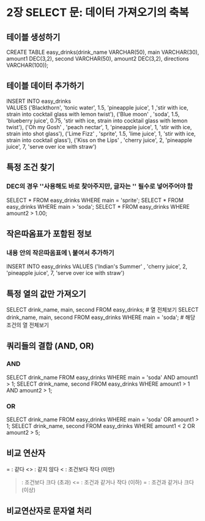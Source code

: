 # 2장 SELECT 문: 데이터 가져오기의 축복

## 테이블 생성하기
CREATE TABLE easy_drinks(drink_name VARCHAR(50), main VARCHAR(30), amount1 DEC(3,2), second VARCHAR(50), amount2 DEC(3,2), directions VARCHAR(100));

## 테이블 데이터 추가하기
INSERT INTO easy_drinks  
VALUES 
('Blackthorn',  'tonic water', 1.5, 'pineapple juice', 1 ,'stir with ice, strain into cocktail glass with lemon twist'),
('Blue moon' , 'soda', 1.5, 'blueberry juice', 0.75, 'stir with ice, strain into cocktail glass with lemon twist'),
('Oh my Gosh' , 'peach nectar', 1, 'pineapple juice', 1, 'stir with ice, strain into shot glass'),
('Lime  Fizz' , 'sprite', 1.5, 'lime juice', 1, 'stir with ice, strain into cocktail glass'),
('Kiss on the Lips' , 'cherry juice', 2, 'pineapple juice', 7, 'serve over ice with straw')

## 특정 조건 찾기
### DEC의 경우 ''사용해도 바로 찾아주지만, 글자는 '' 필수로 넣어주어야 함
SELECT * FROM easy_drinks WHERE main = 'sprite';
SELECT * FROM easy_drinks WHERE main > 'soda';
SELECT * FROM easy_drinks WHERE amount2 > 1.00;

## 작은따옴표가 포함된 정보
### 내용 안의 작은따옴표에 \ 붙여서 추가하기
INSERT INTO easy_drinks
VALUES
('Indian\'s Summer' , 'cherry juice', 2, 'pineapple juice', 7, 'serve over ice with straw')

## 특정 열의 값만 가져오기

SELECT drink_name, main, second FROM easy_drinks; # 열 전체보기
SELECT drink_name, main, second FROM easy_drinks WHERE main = 'soda'; # 해당 조건의 열 전체보기


## 쿼리들의 결합 (AND, OR)
### AND
SELECT drink_name FROM easy_drinks WHERE main = 'soda' AND amount1 > 1;
SELECT drink_name, second FROM easy_drinks WHERE amount1 > 1 AND amount2 > 1;
### OR
SELECT drink_name FROM easy_drinks WHERE main = 'soda' OR amount1 > 1;
SELECT drink_name, second FROM easy_drinks WHERE amount1 < 2 OR amount2 > 5;

## 비교 연산자
= : 같다
<> : 같지 않다
< : 조건보다 작다 (미만)
> : 조건보다 크다 (초과)
<= : 조건과 같거나 작다 (이하)
>= : 조건과 같거나 크다 (이상)

## 비교연산자로 문자열 처리
